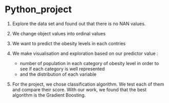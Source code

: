 # Python_project

1) Explore the data set and found out that there is no NAN values.
2) We change object values into ordinal values 
3) We want to predict the obesity levels in each contries
4) We make visualisation and exploration based on our predictor value : 
    - number of population in each category of obesity level in order to see if each category is well represented 
    - and the distribution of each variable

5) For the project, we chose classification algorithm. We test each of them and compare their score. With our work, we found that the best algorithm is the Gradient Boosting.
